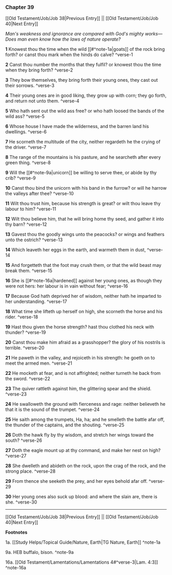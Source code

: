 ### Chapter 39

[[Old Testament/Job/Job 38|Previous Entry]]  ||  [[Old Testament/Job/Job 40|Next Entry]]

*Man's weakness and ignorance are compared with God's mighty works—Does man even know how the laws of nature operate?*

**1**  Knowest thou the time when the wild [[#^note-1a|goats]] of the rock bring forth? or canst thou mark when the hinds do calve? ^verse-1

**2**  Canst thou number the months that they fulfil? or knowest thou the time when they bring forth? ^verse-2

**3**  They bow themselves, they bring forth their young ones, they cast out their sorrows. ^verse-3

**4**  Their young ones are in good liking, they grow up with corn; they go forth, and return not unto them. ^verse-4

**5**  Who hath sent out the wild ass free? or who hath loosed the bands of the wild ass? ^verse-5

**6**  Whose house I have made the wilderness, and the barren land his dwellings. ^verse-6

**7**  He scorneth the multitude of the city, neither regardeth he the crying of the driver. ^verse-7

**8**  The range of the mountains is his pasture, and he searcheth after every green thing. ^verse-8

**9**  Will the [[#^note-9a|unicorn]] be willing to serve thee, or abide by thy crib? ^verse-9

**10**  Canst thou bind the unicorn with his band in the furrow? or will he harrow the valleys after thee? ^verse-10

**11**  Wilt thou trust him, because his strength is great? or wilt thou leave thy labour to him? ^verse-11

**12**  Wilt thou believe him, that he will bring home thy seed, and gather it into thy barn? ^verse-12

**13**  Gavest thou the goodly wings unto the peacocks? or wings and feathers unto the ostrich? ^verse-13

**14**  Which leaveth her eggs in the earth, and warmeth them in dust, ^verse-14

**15**  And forgetteth that the foot may crush them, or that the wild beast may break them. ^verse-15

**16**  She is [[#^note-16a|hardened]] against her young ones, as though they were not hers: her labour is in vain without fear; ^verse-16

**17**  Because God hath deprived her of wisdom, neither hath he imparted to her understanding. ^verse-17

**18**  What time she lifteth up herself on high, she scorneth the horse and his rider. ^verse-18

**19**  Hast thou given the horse strength? hast thou clothed his neck with thunder? ^verse-19

**20**  Canst thou make him afraid as a grasshopper? the glory of his nostrils is terrible. ^verse-20

**21**  He paweth in the valley, and rejoiceth in his strength: he goeth on to meet the armed men. ^verse-21

**22**  He mocketh at fear, and is not affrighted; neither turneth he back from the sword. ^verse-22

**23**  The quiver rattleth against him, the glittering spear and the shield. ^verse-23

**24**  He swalloweth the ground with fierceness and rage: neither believeth he that it is the sound of the trumpet. ^verse-24

**25**  He saith among the trumpets, Ha, ha; and he smelleth the battle afar off, the thunder of the captains, and the shouting. ^verse-25

**26**  Doth the hawk fly by thy wisdom, and stretch her wings toward the south? ^verse-26

**27**  Doth the eagle mount up at thy command, and make her nest on high? ^verse-27

**28**  She dwelleth and abideth on the rock, upon the crag of the rock, and the strong place. ^verse-28

**29**  From thence she seeketh the prey, and her eyes behold afar off. ^verse-29

**30**  Her young ones also suck up blood: and where the slain are, there is she. ^verse-30


---
[[Old Testament/Job/Job 38|Previous Entry]]  ||  [[Old Testament/Job/Job 40|Next Entry]]


**Footnotes**


1a. [[Study Helps/Topical Guide/Nature, Earth|TG Nature, Earth]] ^note-1a

9a. HEB buffalo, bison. ^note-9a

16a. [[Old Testament/Lamentations/Lamentations 4#^verse-3|Lam. 4:3]] ^note-16a